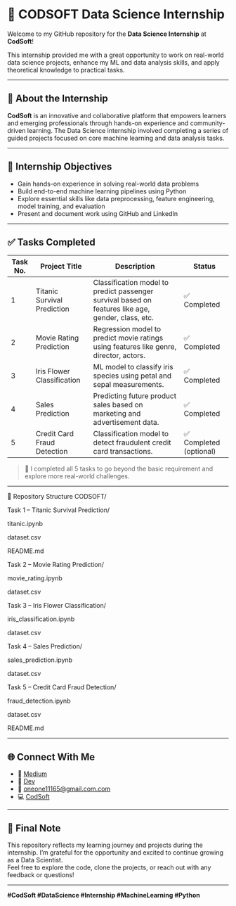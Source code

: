 # 💼 CODSOFT Data Science Internship

Welcome to my GitHub repository for the **Data Science Internship** at **CodSoft**!

This internship provided me with a great opportunity to work on real-world data science projects, enhance my ML and data analysis skills, and apply theoretical knowledge to practical tasks.

---

## 📌 About the Internship

**CodSoft** is an innovative and collaborative platform that empowers learners and emerging professionals through hands-on experience and community-driven learning. The Data Science internship involved completing a series of guided projects focused on core machine learning and data analysis tasks.

---

## 🧠 Internship Objectives

- Gain hands-on experience in solving real-world data problems
- Build end-to-end machine learning pipelines using Python
- Explore essential skills like data preprocessing, feature engineering, model training, and evaluation
- Present and document work using GitHub and LinkedIn

---

## ✅ Tasks Completed

| Task No. | Project Title                        | Description                                                                 | Status   |
|---------|--------------------------------------|-----------------------------------------------------------------------------|----------|
| 1       | Titanic Survival Prediction          | Classification model to predict passenger survival based on features like age, gender, class, etc. | ✅ Completed |
| 2       | Movie Rating Prediction              | Regression model to predict movie ratings using features like genre, director, actors. | ✅ Completed |
| 3       | Iris Flower Classification           | ML model to classify iris species using petal and sepal measurements.       | ✅ Completed |
| 4       | Sales Prediction                     | Predicting future product sales based on marketing and advertisement data.  | ✅ Completed |
| 5       | Credit Card Fraud Detection          | Classification model to detect fraudulent credit card transactions.         | ✅ Completed (optional) |

> 📌 I completed all 5 tasks to go beyond the basic requirement and explore more real-world challenges.

---

📂 Repository Structure
CODSOFT/

Task 1 – Titanic Survival Prediction/

titanic.ipynb

dataset.csv

README.md

Task 2 – Movie Rating Prediction/

movie_rating.ipynb

dataset.csv

Task 3 – Iris Flower Classification/

iris_classification.ipynb

dataset.csv

Task 4 – Sales Prediction/

sales_prediction.ipynb

dataset.csv

Task 5 – Credit Card Fraud Detection/

fraud_detection.ipynb

dataset.csv

README.md

------

## 🌐 Connect With Me

- 🔗 [Medium](https://www.linkedin.com/in/your-profile)
- 🔗 [Dev](https://www.linkedin.com/in/your-profile)
- 📧 oneone11165@gmail.com.com
- 💻 [CodSoft](https://www.codsoft.in)

---

## 🏁 Final Note

This repository reflects my learning journey and projects during the internship. I’m grateful for the opportunity and excited to continue growing as a Data Scientist.  
Feel free to explore the code, clone the projects, or reach out with any feedback or questions!

---

**#CodSoft #DataScience #Internship #MachineLearning #Python**


